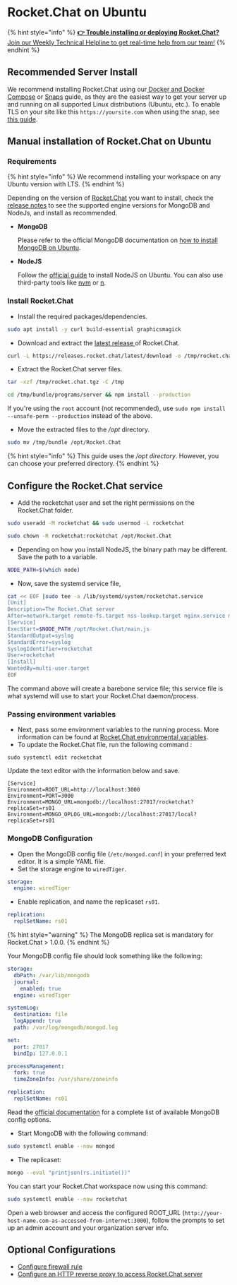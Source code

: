 # Rocket.Chat on Ubuntu

{% hint style="info" %}
[**👉 Trouble installing or deploying Rocket.Chat?** Join our Weekly Technical Helpline to get real-time help from our team!](https://app.livestorm.co/rocket-chat/rocketchats-weekly-technical-helpline?type=detailed)
{% endhint %}

## Recommended Server Install

We recommend installing Rocket.Chat using our[ Docker and Docker Compose](../../../rapid-deployment-methods/docker-and-docker-compose/) or [Snaps](../../../rapid-deployment-methods/snaps/) guide, as they are the easiest way to get your server up and running on all supported Linux distributions (Ubuntu, etc.). To enable TLS on your site like this `https://yoursite.com` when using the snap, see [this guide](../../../rapid-deployment-methods/snaps/auto-ssl-with-snaps.md).

## Manual installation of Rocket.Chat on Ubuntu

### Requirements

{% hint style="info" %}
We recommend installing your workspace on any Ubuntu version with LTS.
{% endhint %}

Depending on the version of [Rocket.Chat](https://rocket.chat/) you want to install, check the [release notes](https://github.com/RocketChat/Rocket.Chat/releases) to see the supported engine versions for MongoDB and NodeJs, and install as recommended.

*   **MongoDB**

    Please refer to the official MongoDB documentation on [how to install MongoDB on Ubuntu](https://www.mongodb.com/docs/manual/tutorial/install-mongodb-on-ubuntu/).
*   **NodeJS**

    Follow the [official guide](https://github.com/nodesource/distributions/blob/master/README.md#debinstall) to install NodeJS on Ubuntu. You can also use third-party tools like [nvm](https://github.com/nvm-sh/nvm#installing-and-updating) or [n](https://www.npmjs.com/package/n).

### Install Rocket.Chat

* Install the required packages/dependencies.

```bash
sudo apt install -y curl build-essential graphicsmagick
```

* Download and extract the [latest release ](https://github.com/RocketChat/Rocket.Chat/releases/latest)of Rocket.Chat.

```bash
curl -L https://releases.rocket.chat/latest/download -o /tmp/rocket.chat.tgz
```

* Extract the Rocket.Chat server files.

```bash
tar -xzf /tmp/rocket.chat.tgz -C /tmp
```

```bash
cd /tmp/bundle/programs/server && npm install --production
```

If you're using the `root` account (not recommended), use `sudo npm install --unsafe-perm --production` instead of the above.

* Move the extracted files to the _/opt_ directory.

```bash
sudo mv /tmp/bundle /opt/Rocket.Chat
```

{% hint style="info" %}
This guide uses the _/opt directory_. However, you can choose your preferred directory.
{% endhint %}

## Configure the Rocket.Chat service

* Add the rocketchat user and set the right permissions on the Rocket.Chat folder.

```bash
sudo useradd -M rocketchat && sudo usermod -L rocketchat
```

```bash
sudo chown -R rocketchat:rocketchat /opt/Rocket.Chat
```

* Depending on how you install NodeJS, the binary path may be different. Save the path to a variable.

```bash
NODE_PATH=$(which node)
```

* Now, save the systemd service file,

```bash
cat << EOF |sudo tee -a /lib/systemd/system/rocketchat.service
[Unit]
Description=The Rocket.Chat server
After=network.target remote-fs.target nss-lookup.target nginx.service mongod.service
[Service]
ExecStart=$NODE_PATH /opt/Rocket.Chat/main.js
StandardOutput=syslog
StandardError=syslog
SyslogIdentifier=rocketchat
User=rocketchat
[Install]
WantedBy=multi-user.target
EOF
```

The command above will create a barebone service file; this service file is what systemd will use to start your Rocket.Chat daemon/process.

### Passing environment variables

* Next, pass some environment variables to the running process. More information can be found at [Rocket.Chat environmental variables](https://docs.rocket.chat/deploy-rocket.chat/rocket.chat-environment-configuration/environment-variables).
* To update the Rocket.Chat file, run the following command :

```
sudo systemctl edit rocketchat
```

Update the text editor with the information below and save.

```
[Service]
Environment=ROOT_URL=http://localhost:3000
Environment=PORT=3000
Environment=MONGO_URL=mongodb://localhost:27017/rocketchat?replicaSet=rs01
Environment=MONGO_OPLOG_URL=mongodb://localhost:27017/local?replicaSet=rs01
```

### MongoDB Configuration

* Open the MongoDB config file (`/etc/mongod.conf`) in your preferred text editor. It is a simple YAML file.
* Set the storage engine to `wiredTiger`.

```yaml
storage:
  engine: wiredTiger
```

* Enable replication, and name the replicaset `rs01`.

```yaml
replication:
  replSetName: rs01
```

{% hint style="warning" %}
The MongoDB replica set is mandatory for Rocket.Chat > 1.0.0.
{% endhint %}

Your MongoDB config file should look something like the following:

```yaml
storage:
  dbPath: /var/lib/mongodb
  journal:
    enabled: true
  engine: wiredTiger

systemLog:
  destination: file
  logAppend: true
  path: /var/log/mongodb/mongod.log

net:
  port: 27017
  bindIp: 127.0.0.1

processManagement:
  fork: true
  timeZoneInfo: /usr/share/zoneinfo

replication:
  replSetName: rs01
```

Read the [official documentation](https://docs.mongodb.org/manual/reference/configuration-options/) for a complete list of available MongoDB config options.

* Start MongoDB with the following command:

```bash
sudo systemctl enable --now mongod
```

* The replicaset:

```bash
mongo --eval "printjson(rs.initiate())"
```

You can start your Rocket.Chat workspace now using this command:

```bash
sudo systemctl enable --now rocketchat
```

Open a web browser and access the configured ROOT\_URL (`http://your-host-name.com-as-accessed-from-internet:3000`), follow the prompts to set up an admin account and your organization server info.

## Optional Configurations

* [Configure firewall rule](../../../../rocket.chat-environment-configuration/optional-configurations.md)
* [Configure an HTTP reverse proxy to access Rocket.Chat server](../../../../rocket.chat-environment-configuration/configuring-ssl-reverse-proxy.md)
